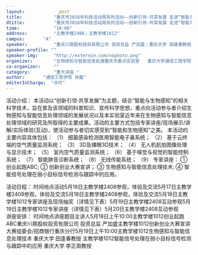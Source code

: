 ```yaml
---
layout: 			post
title:       	  "重庆市2016年科技活动周系列活动——创新引领·共享发展 走进“智能与生物感知”新世界"
dtitle:      	  "重庆市2016年科技活动周系列活动——创新引领·共享发展 走进“智能与生物感知”新世界"
time: 		  	  "10:00"
address:	  	  "主教学楼2408；主教学楼1012"
campus:	  	  "A"
speaker:	   	  "重庆川鼎股权投资有限公司 投资总监 严加盛；重庆大学 田逢春教授 李正周教授；创新创业大赛组委会"
speaker-profile: ""
speaker-img:	  "http://externie.com/nophoto.png"
organizer:		  "生物感知与智能信息处理重庆市重点实验室   重庆大学通信工程学院  重庆市电子学会高校电子技术专委会"
co-organizer:	  ""
category:		  "重大讲座 "
author:		  "通信工程学院 肖磊"
editorInCharge:  "许可"
---
```

活动介绍：
  本活动以“创新引领·共享发展”为主题，结合“智能与生物感知”的相关科学技术，旨在普及该领域的科普知识、宣传科学思想，重点向活动参与者介绍生物感知与智能信息处理领域的发展状况以及本实验室近年来在生物感知与智能信息处理领域的研究及所取得的主要成果。活动的主要方式包括专家讲座/现场展示/讲解/实际体验(互动)，使活动参与者切实感受到“智能和生物感知”之美。
  本活动的主要内容具体包括：
  （1）  细菌感染检测医用智能电子鼻系统；
  （2）  基于云终端的空气质量监测系统；
  （3）  3D及裸眼3D技术；
  （4）  无人机航拍图像处理与显示技术；
  （5）  室内空气质量监测系统；
  （6）  基于嗅觉与视觉的智能控制系统；
  （7）  智能肺音诊断系统；
  （8）  无线传能系统；
  （9）  专家讲座：
         ① 创业起跑ABC;
         ② 创新创业大赛宣讲；
         ③ 生物感知与智能信息处理技术;
         ④ 智能信号处理在弱小目标信号检测与跟踪中的应用。
  
  活动日程：
时间地点活动5月16日主教学楼2408参观，体验及交流5月17日主教学楼2408参观，体验及交流5月18日主教学楼2408参观，体验及交流5月18日主教学楼1012专家讲座及现场抽奖（详情见下表）5月19日主教学楼2408互动参观5月19日主教学楼1012专家讲座（详情见下表）5月20日主教学楼2408互动参观  
  讲座安排：
时间地点讲座题目主讲人5月18日上午10:00主教学楼1012创业起跑ABC重庆川鼎股权投资有限公司 投资总监 严加盛主教学楼1012创新创业大赛宣讲大赛组委会/招商银行重庆分行5月19日上午10:00主教学楼1012生物感知与智能信息处理技术  重庆大学 
  田逢春教授
主教学楼1012智能信号处理在弱小目标信号检测与跟踪中的应用  重庆大学
   李正周教授
